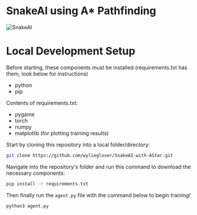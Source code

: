 # SnakeAI using A* Pathfinding
![SnakeAI](https://github.com/wylieglover/SnakeAI-With-AStar/assets/70774631/1b3ba6e4-01ef-439f-b6d1-42c9f17b1742)

# Local Development Setup
Before starting, these components must be installed (requirements.txt has them, look below for instructions)

- python
- pip

Contents of requirements.txt:

- pygame
- torch
- numpy
- matplotlib (for plotting training results)

Start by cloning this repository into a local folder/directory:
```sh
git clone https://github.com/wylieglover/SnakeAI-with-AStar.git
```

Navigate into the repository's folder and run this command to download the necessary components:
```sh
pip install -r requirements.txt
```

Then finally run the ```agent.py``` file with the command below to begin training!
```sh
python3 agent.py
```
